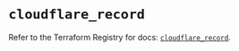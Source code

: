# `cloudflare_record`

Refer to the Terraform Registry for docs: [`cloudflare_record`](https://registry.terraform.io/providers/cloudflare/cloudflare/4.37.0/docs/resources/record).
